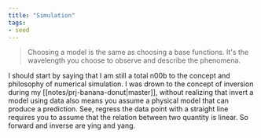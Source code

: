 ```yaml
---
title: "Simulation"
tags:
- seed
---
```


> Choosing a model is the same as choosing a base functions. It's the wavelength you choose to observe and describe the phenomena.

I should start by saying that I am still a total n00b to the concept and philosophy of numerical simulation. I was drown to the concept of inversion during my [[notes/prj-banana-donut|master]], without realizing that invert a model using data also means you assume a physical model that can produce a prediction. See, regress the data point with a straight line requires you to assume that the relation between two quantity is linear. So forward and inverse are ying and yang.